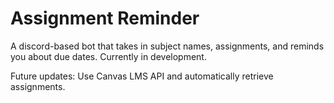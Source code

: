 # Assignment Reminder

A discord-based bot that takes in subject names, assignments, and reminds you about due dates. Currently in development.

Future updates:
Use Canvas LMS API and automatically retrieve assignments.
